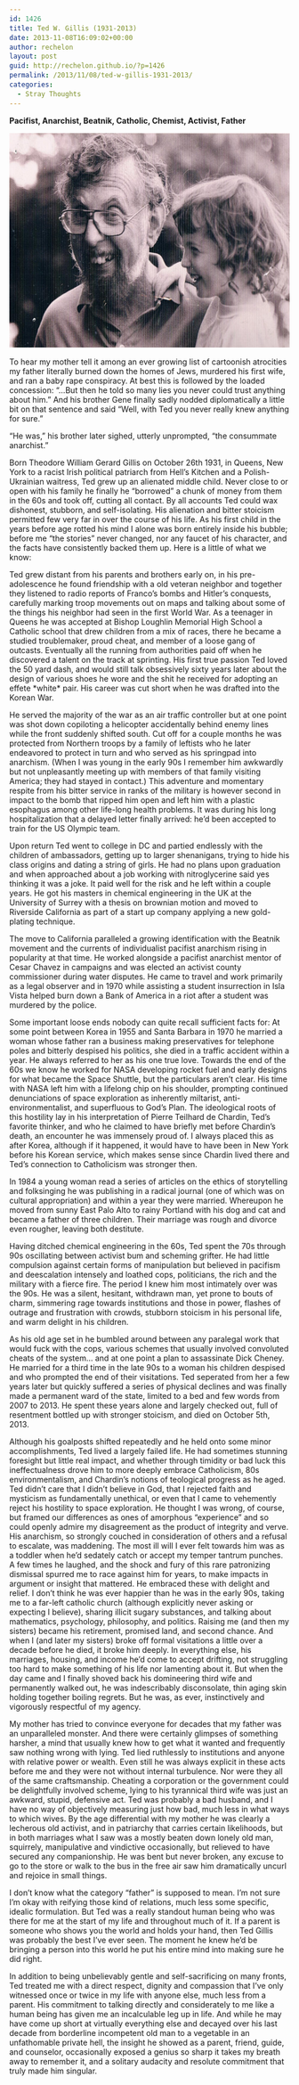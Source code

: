 ```yaml
---
id: 1426
title: Ted W. Gillis (1931-2013)
date: 2013-11-08T16:09:02+00:00
author: rechelon
layout: post
guid: http://rechelon.github.io/?p=1426
permalink: /2013/11/08/ted-w-gillis-1931-2013/
categories:
  - Stray Thoughts
---
```

**Pacifist, Anarchist, Beatnik, Catholic, Chemist, Activist, Father**

[<img class="aligncenter size-full wp-image-1429" alt="Ted and Grace" src="/wp-content/uploads/2013/11/ted-and-grace.jpg" width="600" height="385" />](/wp-content/uploads/2013/11/ted-and-grace.jpg)

To hear my mother tell it among an ever growing list of cartoonish atrocities my father literally burned down the homes of Jews, murdered his first wife, and ran a baby rape conspiracy. At best this is followed by the loaded concession: &#8220;&#8230;But then he told so many lies you never could trust anything about him.&#8221; And his brother Gene finally sadly nodded diplomatically a little bit on that sentence and said &#8220;Well, with Ted you never really knew anything for sure.&#8221;

&#8220;He was,&#8221; his brother later sighed, utterly unprompted, &#8220;the consummate anarchist.&#8221;

Born Theodore William Gerard Gillis on October 26th 1931, in Queens, New York to a racist Irish political patriarch from Hell&#8217;s Kitchen and a Polish-Ukrainian waitress, Ted grew up an alienated middle child. Never close to or open with his family he finally he &#8220;borrowed&#8221; a chunk of money from them in the 60s and took off, cutting all contact. By all accounts Ted could wax dishonest, stubborn, and self-isolating. His alienation and bitter stoicism permitted few very far in over the course of his life. As his first child in the years before age rotted his mind I alone was born entirely inside his bubble; before me &#8220;the stories&#8221; never changed, nor any faucet of his character, and the facts have consistently backed them up. Here is a little of what we know:

Ted grew distant from his parents and brothers early on, in his pre-adolescence he found friendship with a old veteran neighbor and together they listened to radio reports of Franco&#8217;s bombs and Hitler&#8217;s conquests, carefully marking troop movements out on maps and talking about some of the things his neighbor had seen in the first World War. As a teenager in Queens he was accepted at Bishop Loughlin Memorial High School a Catholic school that drew children from a mix of races, there he became a studied troublemaker, proud cheat, and member of a loose gang of outcasts. Eventually all the running from authorities paid off when he discovered a talent on the track at sprinting. His first true passion Ted loved the 50 yard dash, and would still talk obsessively sixty years later about the design of various shoes he wore and the shit he received for adopting an effete \*white\* pair. His career was cut short when he was drafted into the Korean War.

He served the majority of the war as an air traffic controller but at one point was shot down copiloting a helicopter accidentally behind enemy lines while the front suddenly shifted south. Cut off for a couple months he was protected from Northern troops by a family of leftists who he later endeavored to protect in turn and who served as his springpad into anarchism. (When I was young in the early 90s I remember him awkwardly but not unpleasantly meeting up with members of that family visiting America; they had stayed in contact.) This adventure and momentary respite from his bitter service in ranks of the military is however second in impact to the bomb that ripped him open and left him with a plastic esophagus among other life-long health problems. It was during his long hospitalization that a delayed letter finally arrived: he&#8217;d been accepted to train for the US Olympic team.

Upon return Ted went to college in DC and partied endlessly with the children of ambassadors, getting up to larger shenanigans, trying to hide his class origins and dating a string of girls. He had no plans upon graduation and when approached about a job working with nitroglycerine said yes thinking it was a joke. It paid well for the risk and he left within a couple years. He got his masters in chemical engineering in the UK at the University of Surrey with a thesis on brownian motion and moved to Riverside California as part of a start up company applying a new gold-plating technique.

The move to California paralleled a growing identification with the Beatnik movement and the currents of individualist pacifist anarchism rising in popularity at that time. He worked alongside a pacifist anarchist mentor of Cesar Chavez in campaigns and was elected an activist county commissioner during water disputes. He came to travel and work primarily as a legal observer and in 1970 while assisting a student insurrection in Isla Vista helped burn down a Bank of America in a riot after a student was murdered by the police.

Some important loose ends nobody can quite recall sufficient facts for: At some point between Korea in 1955 and Santa Barbara in 1970 he married a woman whose father ran a business making preservatives for telephone poles and bitterly despised his politics, she died in a traffic accident within a year. He always referred to her as his one true love. Towards the end of the 60s we know he worked for NASA developing rocket fuel and early designs for what became the Space Shuttle, but the particulars aren&#8217;t clear. His time with NASA left him with a lifelong chip on his shoulder, prompting continued denunciations of space exploration as inherently miltarist, anti-environmentalist, and superfluous to God&#8217;s Plan. The ideological roots of this hostility lay in his interpretation of Pierre Teilhard de Chardin, Ted&#8217;s favorite thinker, and who he claimed to have briefly met before Chardin&#8217;s death, an encounter he was immensely proud of. I always placed this as after Korea, although if it happened, it would have to have been in New York before his Korean service, which makes sense since Chardin lived there and Ted&#8217;s connection to Catholicism was stronger then.

In 1984 a young woman read a series of articles on the ethics of storytelling and folksinging he was publishing in a radical journal (one of which was on cultural appropriation) and within a year they were married. Whereupon he moved from sunny East Palo Alto to rainy Portland with his dog and cat and became a father of three children. Their marriage was rough and divorce even rougher, leaving both destitute.

Having ditched chemical engineering in the 60s, Ted spent the 70s through 90s oscillating between activist bum and scheming grifter. He had little compulsion against certain forms of manipulation but believed in pacifism and deescalation intensely and loathed cops, politicians, the rich and the military with a fierce fire. The period I knew him most intimately over was the 90s. He was a silent, hesitant, withdrawn man, yet prone to bouts of charm, simmering rage towards institutions and those in power, flashes of outrage and frustration with crowds, stubborn stoicism in his personal life, and warm delight in his children.

As his old age set in he bumbled around between any paralegal work that would fuck with the cops, various schemes that usually involved convoluted cheats of the system&#8230; and at one point a plan to assassinate Dick Cheney. He married for a third time in the late 90s to a woman his children despised and who prompted the end of their visitations. Ted seperated from her a few years later but quickly suffered a series of physical declines and was finally made a permanent ward of the state, limited to a bed and few words from 2007 to 2013. He spent these years alone and largely checked out, full of resentment bottled up with stronger stoicism, and died on October 5th, 2013.

Although his goalposts shifted repeatedly and he held onto some minor accomplishments, Ted lived a largely failed life. He had sometimes stunning foresight but little real impact, and whether through timidity or bad luck this ineffectualness drove him to more deeply embrace Catholicism, 80s environmentalism, and Chardin&#8217;s notions of teological progress as he aged. Ted didn&#8217;t care that I didn&#8217;t believe in God, that I rejected faith and mysticism as fundamentally unethical, or even that I came to vehemently reject his hostility to space exploration. He thought I was wrong, of course, but framed our differences as ones of amorphous &#8220;experience&#8221; and so could openly admire my disagreement as the product of integrity and verve. His anarchism, so strongly couched in consideration of others and a refusal to escalate, was maddening. The most ill will I ever felt towards him was as a toddler when he&#8217;d sedately catch or accept my temper tantrum punches. A few times he laughed, and the shock and fury of this rare patronizing dismissal spurred me to race against him for years, to make impacts in argument or insight that mattered. He embraced these with delight and relief. I don&#8217;t think he was ever happier than he was in the early 90s, taking me to a far-left catholic church (although explicitly never asking or expecting I believe), sharing illicit sugary substances, and talking about mathematics, psychology, philosophy, and politics. Raising me (and then my sisters) became his retirement, promised land, and second chance. And when I (and later my sisters) broke off formal visitations a little over a decade before he died, it broke him deeply. In everything else, his marriages, housing, and income he&#8217;d come to accept drifting, not struggling too hard to make something of his life nor lamenting about it. But when the day came and I finally shoved back his domineering third wife and permanently walked out, he was indescribably disconsolate, thin aging skin holding together boiling regrets. But he was, as ever, instinctively and vigorously respectful of my agency.

My mother has tried to convince everyone for decades that my father was an unparalleled monster. And there were certainly glimpses of something harsher, a mind that usually knew how to get what it wanted and frequently saw nothing wrong with lying. Ted lied ruthlessly to institutions and anyone with relative power or wealth. Even still he was always explicit in these acts before me and they were not without internal turbulence. Nor were they all of the same craftsmanship. Cheating a corporation or the government could be delightfully involved scheme, lying to his tyrannical third wife was just an awkward, stupid, defensive act. Ted was probably a bad husband, and I have no way of objectively measuring just how bad, much less in what ways to which wives. By the age differential with my mother he was clearly a lecherous old activist, and in patriarchy that carries certain likelihoods, but in both marriages what I saw was a mostly beaten down lonely old man, squirrely, manipulative and vindictive occasionally, but relieved to have secured any companionship. He was bent but never broken, any excuse to go to the store or walk to the bus in the free air saw him dramatically uncurl and rejoice in small things.

I don&#8217;t know what the category &#8220;father&#8221; is supposed to mean. I&#8217;m not sure I&#8217;m okay with reifying those kind of relations, much less some specific, idealic formulation. But Ted was a really standout human being who was there for me at the start of my life and throughout much of it. If a parent is someone who shows you the world and holds your hand, then Ted Gillis was probably the best I&#8217;ve ever seen. The moment he knew he&#8217;d be bringing a person into this world he put his entire mind into making sure he did right.

In addition to being unbelievably gentle and self-sacrificing on many fronts, Ted treated me with a direct respect, dignity and compassion that I&#8217;ve only witnessed once or twice in my life with anyone else, much less from a parent. His commitment to talking directly and considerately to me like a human being has given me an incalculable leg up in life. And while he may have come up short at virtually everything else and decayed over his last decade from borderline incompetent old man to a vegetable in an unfathomable private hell, the insight he showed as a parent, friend, guide, and counselor, occasionally exposed a genius so sharp it takes my breath away to remember it, and a solitary audacity and resolute commitment that truly made him singular.

